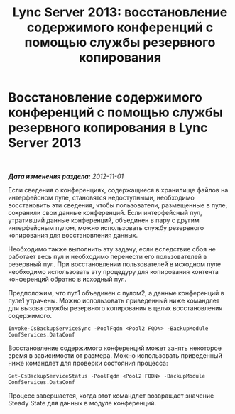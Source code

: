 ﻿---
title: 'Lync Server 2013: восстановление содержимого конференций с помощью службы резервного копирования'
TOCTitle: Восстановление содержимого конференций с помощью службы резервного копирования
ms:assetid: 3e0f18ec-7319-4c07-a59b-2938e7787bc9
ms:mtpsurl: https://technet.microsoft.com/ru-ru/library/JJ688030(v=OCS.15)
ms:contentKeyID: 49887957
ms.date: 05/19/2016
mtps_version: v=OCS.15
ms.translationtype: HT
---

# Восстановление содержимого конференций с помощью службы резервного копирования в Lync Server 2013

 

_**Дата изменения раздела:** 2012-11-01_

Если сведения о конференциях, содержащиеся в хранилище файлов на интерфейсном пуле, становятся недоступными, необходимо восстановить эти сведения, чтобы пользователи, размещенные в пуле, сохранили свои данные конференций. Если интерфейсный пул, утративший данные конференций, объединен в пару с другим интерфейсным пулом, можно использовать службу резервного копирования для восстановления данных.

Необходимо также выполнить эту задачу, если вследствие сбоя не работает весь пул и необходимо перенести его пользователей в резервный пул. При восстановлении пользователей в исходном пуле необходимо использовать эту процедуру для копирования контента конференций обратно в исходный пул.

Предположим, что пул1 объединен с пулом2, а данные конференций в пуле1 утрачены. Можно использовать приведенный ниже командлет для вызова службы резервного копирования в целях восстановления содержимого.

    Invoke-CsBackupServiceSync -PoolFqdn <Pool2 FQDN> -BackupModule ConfServices.DataConf

Восстановление содержимого конференций может занять некоторое время в зависимости от размера. Можно использовать приведенный ниже командлет для проверки состояния процесса:

    Get-CsBackupServiceStatus -PoolFqdn <Pool2 FQDN> -BackupModule ConfServices.DataConf

Процесс завершается, когда этот командлет возвращает значение Steady State для данных в модуле конференций.

